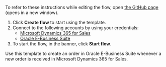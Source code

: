 To refer to these instructions while editing the flow, open [the GitHub page](https://github.com/ot4i/app-connect-templates/tree/main/resources/markdown/Create%20an%20order%20in%20Oracle%20E-Business%20Suite%20when%20a%20new%20order%20is%20received%20in%20Microsoft%20Dynamics%20365_instructions.md) (opens in a new window).

1. Click **Create flow** to start using the template.
2. Connect to the following accounts by using your credentials:
   - [Microsoft Dynamics 365 for Sales](https://www.ibm.com/docs/en/app-connect/saas?topic=apps-microsoft-dynamics-365-sales)
   - [Oracle E-Business Suite](https://www.ibm.com/docs/en/app-connect/saas?topic=apps-oracle-e-business-suite)
3. To start the flow, in the banner, click **Start flow**.

Use this template to create an order in Oracle E-Business Suite whenever a new order is received in Microsoft Dynamics 365 for Sales.